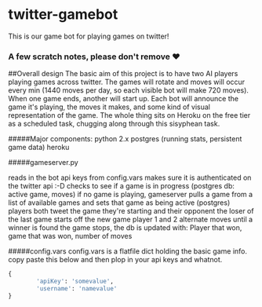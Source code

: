 # twitter-gamebot
This is our game bot for playing games on twitter!


### A few scratch notes, please don't remove :heart:

##Overall design
The basic aim of this project is to have two AI players playing games across twitter.  The games will rotate and moves will occur every min (1440 moves per day, so each visible bot will make 720 moves).  When one game ends, another will start up.  Each bot will announce the game it's playing, the moves it makes, and some kind of visual representation of the game.  The whole thing sits on Heroku on the free tier as a scheduled task, chugging along through this sisyphean task.

#####Major components:
python 2.x
postgres (running stats, persistent game data)
heroku

#####gameserver.py

reads in the bot api keys from config.vars
makes sure it is authenticated on the twitter api :-D
checks to see if a game is in progress (postgres db: active game, moves)
if no game is playing, gameserver pulls a game from a list of available games and sets that game as being active (postgres)
players both tweet the game they're starting and their opponent
the loser of the last game starts off the new game
player 1 and 2 alternate moves until a winner is found
the game stops, the db is updated with:
	Player that won, game that was won, number of moves

#####config.vars
config.vars is a flatfile dict holding the basic game info.  copy paste this below and then plop in your api keys and whatnot. 

```python
{
        'apiKey': 'somevalue',
        'username': 'namevalue'
}
```
